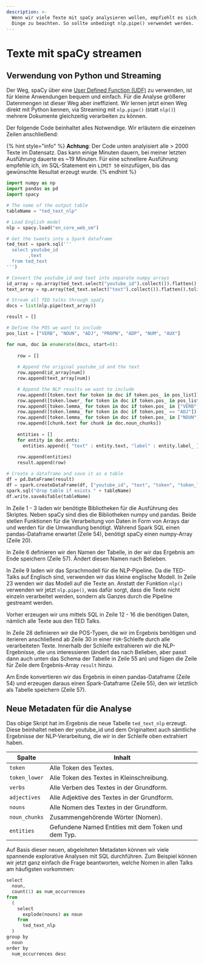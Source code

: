 ```yaml
---
description: >-
  Wenn wir viele Texte mit spaCy analysieren wollen, empfiehlt es sich, ein paar
  Dinge zu beachten. So sollte unbedingt nlp.pipe() verwendet werden.
---
```


# Texte mit spaCy streamen

## Verwendung von Python und Streaming

Der Weg, spaCy über eine [User Defined Function (UDF)](spacy-und-udfs.md) zu verwenden, ist für kleine Anwendungen bequem und einfach. Für die Analyse größerer Datenmengen ist dieser Weg aber ineffizient. Wir lernen jetzt einen Weg direkt mit Python kennen, via Streaming mit `nlp.pipe()` (statt `nlp()`) mehrere Dokumente gleichzeitig verarbeiten zu können.

Der folgende Code beinhaltet alles Notwendige. Wir erläutern die einzelnen Zeilen anschließend:

{% hint style="info" %}
**Achtung**: Der Code unten analyisiert alle > 2000 Texte im Datensatz. Das kann einige Minuten dauern, bei meiner letzten Ausführung dauerte es \~19 Minuten. Für eine schnellere Ausführung empfehle ich, im SQL-Statement ein `LIMIT 50` einzufügen, bis das gewünschte Resultat erzeugt wurde.
{% endhint %}

```python
import numpy as np
import pandas as pd 
import spacy

# The name of the output table
tableName = "ted_text_nlp"

# Load English model
nlp = spacy.load("en_core_web_sm")

# Get the tweets into a Spark dataframe
ted_text = spark.sql('''
  select youtube_id
        ,text
  from ted_text
''')

# Convert the youtube_id and text into separate numpy arrays
id_array = np.array(ted_text.select("youtube_id").collect()).flatten().tolist()
text_array = np.array(ted_text.select("text").collect()).flatten().tolist()

# Stream all TED talks through spaCy
docs = list(nlp.pipe(text_array))

result = []

# Define the POS we want to include
pos_list = ["VERB", "NOUN", "ADJ", "PROPN", "ADP", "NUM", "AUX"]

for num, doc in enumerate(docs, start=0):
  
    row = []
    
    # Append the original youtube_id and the text
    row.append(id_array[num])
    row.append(text_array[num])

    # Append the NLP results we want to include
    row.append([token.text for token in doc if token.pos_ in pos_list])
    row.append([token.lower_ for token in doc if token.pos_ in pos_list])
    row.append([token.lemma_ for token in doc if token.pos_ in ["VERB", "AUX"]])
    row.append([token.lemma_ for token in doc if token.pos_ == "ADJ"])      
    row.append([token.lemma_ for token in doc if token.pos_ in ["NOUN", "PROPN"]])
    row.append([chunk.text for chunk in doc.noun_chunks])
      
    entities = []
    for entity in doc.ents:
      entities.append({ "text" : entity.text, "label" : entity.label_ })
   
    row.append(entities)
    result.append(row)

# Create a dataframe and save it as a table
df = pd.DataFrame(result) 
df = spark.createDataFrame(df, ["youtube_id", "text", "token", "token_lower", "verbs", "adjectives", "nouns", "noun_chunks", "entities"])
spark.sql("drop table if exists " + tableName)
df.write.saveAsTable(tableName)
```

In Zeile 1 - 3 laden wir benötigte Bibliotheken für die Ausführung des Skriptes. Neben spaCy sind dies die Bibliotheken numpy und pandas. Beide stellen Funktionen für die Verarbeitung von Daten in Form von Arrays dar und werden für die Umwandlung benötigt. Während Spark SQL einen pandas-Dataframe erwartet (Zeile 54), benötigt spaCy einen numpy-Array (Zeile 20).

In Zeile 6 definieren wir den Namen der Tabelle, in der wir das Ergebnis am Ende speichern (Zeile 57). Ändert diesen Namen nach Belieben.

In Zeile 9 laden wir das Sprachmodell für die NLP-Pipeline. Da die TED-Talks auf Englisch sind, verwenden wir das kleine englische Modell. In Zeile 23 wenden wir das Modell auf die Texte an. Anstatt der Funktion `nlp()` verwenden wir jetzt `nlp.pipe()`, was dafür sorgt, dass die Texte nicht einzeln verarbeitet werden, sondern als Ganzes durch die Pipeline gestreamt werden.

Vorher erzeugen wir uns mittels SQL in Zeile 12 - 16 die benötigen Daten, nämlich alle Texte aus den TED Talks.

In Zeile 28 definieren wir die POS-Typen, die wir im Ergebnis benötigen und iterieren anschließend ab Zeile 30 in einer `FOR`-Schleife durch alle verarbeiteten Texte. Innerhalb der Schleife extrahieren wir die NLP-Ergebnisse, die uns interessieren (ändert das nach Belieben, aber passt dann auch unten das Schema der Tabelle in Zeile 55 an) und fügen die Zeile für Zeile dem Ergebnis-Array `result` hinzu.

Am Ende konvertieren wir das Ergebnis in einen pandas-Dataframe (Zeile 54) und erzeugen daraus einen Spark-Dataframe (Zeile 55), den wir letztlich als Tabelle speichern (Zeile 57).

## Neue Metadaten für die Analyse

Das obige Skript hat im Ergebnis die neue Tabelle `ted_text_nlp` erzeugt. Diese beinhaltet neben der youtube\_id und dem Originaltext auch sämtliche Ergebnisse der NLP-Verarbeitung, die wir in der Schleife oben extrahiert haben.

| Spalte        | Inhalt                                              |
| ------------- | --------------------------------------------------- |
| `token`       | Alle Token des Textes.                              |
| `token_lower` | Alle Token des Textes in Kleinschreibung.           |
| `verbs`       | Alle Verben des Textes in der Grundform.            |
| `adjectives`  | Alle Adjektive des Textes in der Grundform.         |
| `nouns`       | Alle Nomen des Textes in der Grundform.             |
| `noun_chunks` | Zusammengehörende Wörter (Nomen).                   |
| `entities`    | Gefundene Named Entities mit dem Token und dem Typ. |

Auf Basis dieser neuen, abgeleiteten Metadaten können wir viele spannende explorative Analysen mit SQL durchführen. Zum Beispiel können wir jetzt ganz einfach die Frage beantworten, welche Nomen in allen Talks am häufigsten vorkommen:

```python
select
  noun,
  count(1) as num_occurrences
from
  (
    select
      explode(nouns) as noun
    from
      ted_text_nlp
  )
group by
  noun
order by
  num_occurrences desc
```
